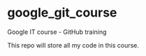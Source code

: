 # google_git_course
Google IT course - GitHub training

This repo will store all my code in this course. 
